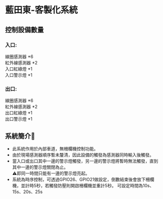 # 藍田東-客製化系統
## 控制設備數量
### 入口:  
線圈感測器 *6  
紅外線感測器 *2  
入口紅綠燈 *1  
入口警示燈 *1

### 出口:  
線圈感測器 *6  
紅外線感測器 *2  
出口紅綠燈 *1  
出口警示燈 *1  

## 系統簡介📘  
* 此系統作用於內部車道，無柵欄機控制功能。  
* 由於現場感測器順序暫未釐清，因此設備的觸發為感測器同時輸入後觸發。  
* 當入口或出口其中一邊的警示燈觸發，另一邊的警示燈將暫時無法觸發，直到其中一邊的警示燈關閉為止。  
⚠️即同一時間只能有一邊的警示燈亮起。
* 系統為時序控制，可透過GPIO26、GPIO21做設定，倒數結束後會放下柵欄機，並計時5秒，若觸發防壓則開啟柵欄機並重計5秒。
可設定時間為10s、15s、20s、25s